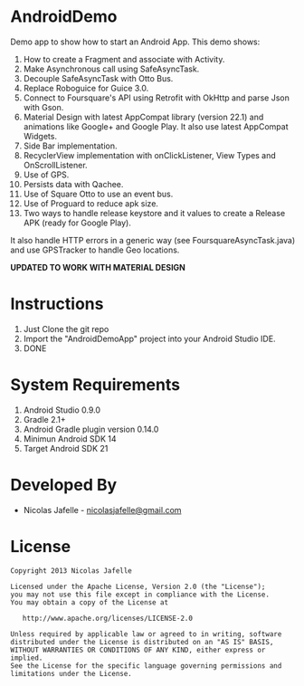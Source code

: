 AndroidDemo
===========

Demo app to show how to start an Android App. This demo shows:

1. How to create a Fragment and associate with Activity.
2. Make Asynchronous call using SafeAsyncTask.
3. Decouple SafeAsyncTask with Otto Bus.
4. Replace Roboguice for Guice 3.0.
5. Connect to Foursquare's API using Retrofit with OkHttp and parse Json with Gson.
6. Material Design with latest AppCompat library (version 22.1) and animations like Google+ and Google Play. It also use latest AppCompat Widgets.
7. Side Bar implementation.
8. RecyclerView implementation with onClickListener, View Types and OnScrollListener.
9. Use of GPS.
10. Persists data with Qachee.
11. Use of Square Otto to use an event bus.
12. Use of Proguard to reduce apk size.
13. Two ways to handle release keystore and it values to create a Release APK (ready for Google Play).

It also handle HTTP errors in a generic way (see FoursquareAsyncTask.java) and use GPSTracker to handle Geo locations.

**UPDATED TO WORK WITH MATERIAL DESIGN**

Instructions
============

1. Just Clone the git repo
2. Import the "AndroidDemoApp" project into your Android Studio IDE.
4. DONE


System Requirements 
============

1. Android Studio 0.9.0
2. Gradle 2.1+
3. Android Gradle plugin version 0.14.0
4. Minimun Android SDK 14
5. Target Android SDK 21


Developed By
================

* Nicolas Jafelle - <nicolasjafelle@gmail.com>


License
================

    Copyright 2013 Nicolas Jafelle

    Licensed under the Apache License, Version 2.0 (the "License");
    you may not use this file except in compliance with the License.
    You may obtain a copy of the License at

       http://www.apache.org/licenses/LICENSE-2.0

    Unless required by applicable law or agreed to in writing, software
    distributed under the License is distributed on an "AS IS" BASIS,
    WITHOUT WARRANTIES OR CONDITIONS OF ANY KIND, either express or implied.
    See the License for the specific language governing permissions and
    limitations under the License.

